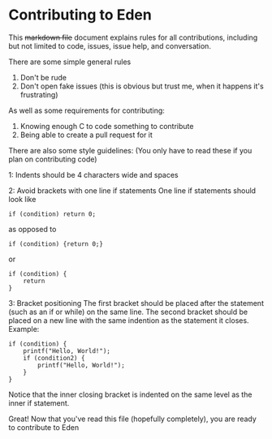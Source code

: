 # Contributing to Eden

This ~~markdown file~~ document explains rules for all contributions, including but not limited to code, issues, issue help, and conversation.

There are some simple general rules

1. Don't be rude
2. Don't open fake issues (this is obvious but trust me, when it happens it's frustrating)

As well as some requirements for contributing:
1. Knowing enough C to code something to contribute
2. Being able to create a pull request for it

There are also some style guidelines:
(You only have to read these if you plan on contributing code)

1: Indents should be 4 characters wide and spaces

2: Avoid brackets with one line if statements
One line if statements should look like
```
if (condition) return 0;
```
as opposed to
```
if (condition) {return 0;}
```
or
```
if (condition) {
    return
}
```
 
 3: Bracket positioning
The first bracket should be placed after the statement (such as an if or while) on the same line.
The second bracket should be placed on a new line with the same indention as the statement it closes.
Example:
```
if (condition) {
    printf("Hello, World!");
    if (condition2) {
        printf("Hello, World!");
    }
}
```
Notice that the inner closing bracket is indented on the same level as the inner if statement.

Great! Now that you've read this file (hopefully completely), you are ready to contribute to Eden
